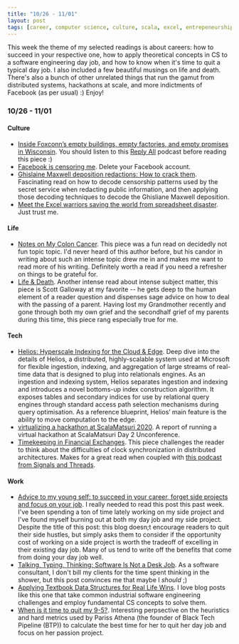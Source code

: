 ```yaml
---
title: "10/26 - 11/01"
layout: post
tags: [career, computer science, culture, scala, excel, entrepeneurship, distributed systems, life, business, consulting]
---
```


This week the theme of my selected readings is about careers: how to succeed in your respective one, how to apply theoretical concepts in CS to a software engineering day job, and how to know when it's time to quit a typical day job.  I also included a few beautiful musings on life and death.  There's also a bunch of other unrelated things that run the gamut from distributed systems, hackathons at scale, and more indictments of Facebook (as per usual) :)  Enjoy!

### 10/26 - 11/01

#### Culture

* [Inside Foxconn’s empty buildings, empty factories, and empty promises in Wisconsin](https://www.theverge.com/21507966/foxconn-empty-factories-wisconsin-jobs-loophole-trump).  You should listen to this [Reply All](https://gimletmedia.com/shows/reply-all/wbhjwd) podcast before reading this piece :)
* [Facebook is censoring me](https://themargins.substack.com/p/facebook-is-censoring-me).  Delete your Facebook account.
* [Ghislaine Maxwell deposition redactions: How to crack them](https://slate.com/news-and-politics/2020/10/ghislaine-maxwell-deposition-redactions-epstein-how-to-crack.html).  Fascinating read on how to decode censorship patterns used by the secret service when redacting public information, and then applying those decoding techniques to decode the Ghisliane Maxwell deposition.  
* [Meet the Excel warriors saving the world from spreadsheet disaster](https://www.wired.co.uk/article/spreadsheet-excel-errors).  Just trust me.

#### Life

* [Notes on My Colon Cancer](https://www.charlieharrington.com/colon-cancer).  This piece was a fun read on decidedly not fun topic topic.  I'd never heard of this author before, but his candor in writing about such an intense topic drew me in and makes me want to read more of his writing.  Definitely worth a read if you need a refresher on things to be grateful for.
* [Life & Death](https://www.profgalloway.com/life-death).  Another intense read about intense subject matter, this piece is Scott Galloway at my favorite -- he gets deep to the human element of a reader question and dispenses sage advice on how to deal with the passing of a parent.  Having lost my Grandmother recently and gone through both my own grief and the secondhalf grief of my parents during this time, this piece rang especially true for me.

#### Tech

* [Helios: Hyperscale Indexing for the Cloud & Edge](http://www.vldb.org/pvldb/vol13/p3231-potharaju.pdf).  Deep dive into the details of Helios, a distributed, highly-scalable system used at Microsoft for flexible ingestion, indexing, and aggregation of large streams of real-time data that is designed to plug into relationals engines.  As an ingestion and indexing system, Helios separates ingestion and indexing and introduces a novel bottoms-up index construction algorithm. It exposes tables and secondary indices for use by relational query engines through standard access path selection mechanisms during query optimisation. As a reference blueprint, Helios’ main feature is the ability to move computation to the edge.
* [virtualizing a hackathon at ScalaMatsuri 2020](https://eed3si9n.com/virtualizing-hackathon-at-scalamatsuri2020).  A report of running a virtual hackathon at ScalaMatsuri Day 2 Unconference.
* [Timekeeping in Financial Exchanges](https://lucaspauker.ml/articles/20).  This piece challenges the reader to think about the difficulties of clock synchronization in distributed architectures.  Makes for a great read when coupled with [this podcast from Signals and Threads](https://signalsandthreads.com/clock-synchronization/).

#### Work

* [Advice to my young self: to succeed in your career, forget side projects and focus on your job](https://manuel.darcemont.fr/posts/focus-on-jour-job/).  I really needed to read this post this past week.  I've been spending a ton of time lately working on my side project and I've found myself burning out at both my day job and my side project.  Despite the title of this post: this blog doesn;t encourage readers to quit their side hustles, but simply asks them to consider if the opportunity cost of working on a side project is worth the tradeoff of excelling in their existing day job.  Many of us tend to write off the benefits that come from doing your day job well.  
* [Talking, Typing, Thinking: Software Is Not a Desk Job](https://daniel.fone.net.nz/blog/2020/10/21/talking-typing-thinking-software-is-not-a-desk-job/).  As a software consultant, I don't bill my clients for the time spent thinking in the shower, but this post convinces me that maybe I _should_ ;)
* [Applying Textbook Data Structures for Real Life Wins](https://heap.io/blog/engineering/applying-textbook-data-structures-for-real-life-wins).  I love blog posts like this one that take common industrial software engineering challenges and employ fundamental CS concepts to solve them.
* [When is it time to quit my 9-5?](https://letterstoanewdeveloper.com/2020/10/26/when-is-it-time-to-quit-my-9-5/).  Interesting perpsective on the heuristics and hard metrics used by Pariss Athena (the founder of Black Tech Pipeline (BTP)) to calculate the best time for her to quit her day job and focus on her passion project.

